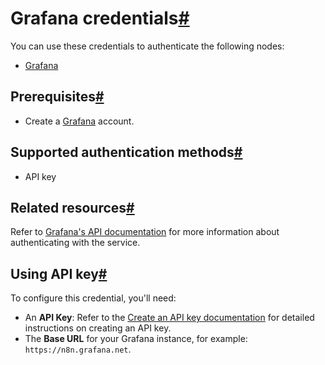 [](https://github.com/n8n-io/n8n-docs/edit/main/docs/integrations/builtin/credentials/grafana.md "Edit this page")

# Grafana credentials[#](#grafana-credentials "Permanent link")

You can use these credentials to authenticate the following nodes:

*   [Grafana](../../app-nodes/n8n-nodes-base.grafana/)

## Prerequisites[#](#prerequisites "Permanent link")

*   Create a [Grafana](https://grafana.com/) account.

## Supported authentication methods[#](#supported-authentication-methods "Permanent link")

*   API key

## Related resources[#](#related-resources "Permanent link")

Refer to [Grafana's API documentation](https://grafana.com/docs/grafana/latest/developers/http_api/) for more information about authenticating with the service.

## Using API key[#](#using-api-key "Permanent link")

To configure this credential, you'll need:

*   An **API Key**: Refer to the [Create an API key documentation](https://grafana.com/docs/grafana/latest/administration/api-keys/#create-an-api-key) for detailed instructions on creating an API key.
*   The **Base URL** for your Grafana instance, for example: `https://n8n.grafana.net`.